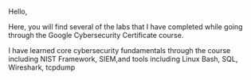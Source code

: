 Hello,

Here, you will find several of the labs that I have completed while going through the Google Cybersecurity Certificate course.

I have learned core cybersecurity fundamentals through the course including NIST Framework, SIEM,and tools including Linux Bash, SQL, Wireshark, tcpdump
